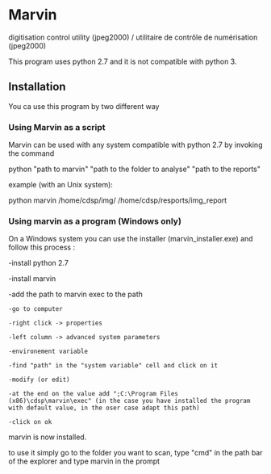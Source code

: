 # Marvin
digitisation control utility (jpeg2000) / utilitaire de contrôle de numérisation (jpeg2000)

This program uses python 2.7 and it is not compatible with python 3.

## Installation
You ca use this program by two different way

### Using Marvin as a script
Marvin can be used with any system compatible with python 2.7 by invoking the command

python "path to marvin" "path to the folder to analyse" "path to the reports"

example (with an Unix system):

python marvin /home/cdsp/img/ /home/cdsp/resports/img_report

### Using marvin as a program (Windows only)
On a Windows system you can use the installer (marvin_installer.exe) and follow this process :

-install python 2.7

-install marvin

-add the path to marvin exec to the path

	-go to computer

	-right click -> properties

	-left column -> advanced system parameters

	-environement variable

	-find "path" in the "system variable" cell and click on it

	-modify (or edit)

	-at the end on the value add ";C:\Program Files (x86)\cdsp\marvin\exec" (in the case you have installed the program with default value, in the oser case adapt this path)

	-click on ok

marvin is now installed.

to use it simply go to the folder you want to scan, type "cmd" in the path bar of the explorer and type marvin in the prompt

